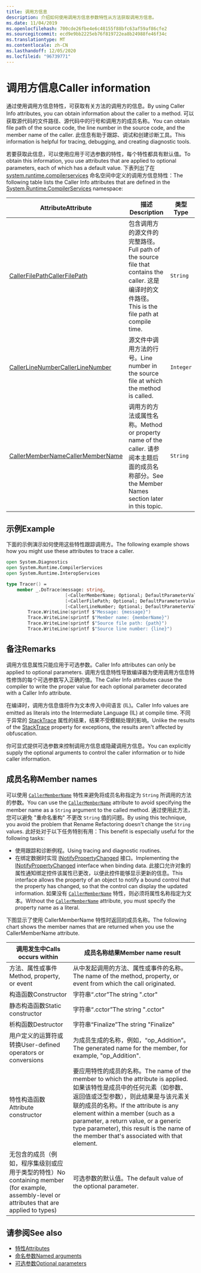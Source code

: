 ```yaml
---
title: 调用方信息
description: 介绍如何使用调用方信息参数特性从方法获取调用方信息。
ms.date: 11/04/2019
ms.openlocfilehash: 700cde26fbe4e6c48155f88bfc63af59af86cfe2
ms.sourcegitcommit: ecd9e9bb2225eb76f819722ea8b24988fe46f34c
ms.translationtype: MT
ms.contentlocale: zh-CN
ms.lasthandoff: 12/05/2020
ms.locfileid: "96739771"
---
```

# <a name="caller-information"></a><span data-ttu-id="eb2d2-103">调用方信息</span><span class="sxs-lookup"><span data-stu-id="eb2d2-103">Caller information</span></span>

<span data-ttu-id="eb2d2-104">通过使用调用方信息特性，可获取有关方法的调用方的信息。</span><span class="sxs-lookup"><span data-stu-id="eb2d2-104">By using Caller Info attributes, you can obtain information about the caller to a method.</span></span> <span data-ttu-id="eb2d2-105">可以获取源代码的文件路径、源代码中的行号和调用方的成员名称。</span><span class="sxs-lookup"><span data-stu-id="eb2d2-105">You can obtain file path of the source code, the line number in the source code, and the member name of the caller.</span></span> <span data-ttu-id="eb2d2-106">此信息有助于跟踪、调试和创建诊断工具。</span><span class="sxs-lookup"><span data-stu-id="eb2d2-106">This information is helpful for tracing, debugging, and creating diagnostic tools.</span></span>

<span data-ttu-id="eb2d2-107">若要获取此信息，可以使用应用于可选参数的特性，每个特性都具有默认值。</span><span class="sxs-lookup"><span data-stu-id="eb2d2-107">To obtain this information, you use attributes that are applied to optional parameters, each of which has a default value.</span></span> <span data-ttu-id="eb2d2-108">下表列出了在 [system.runtime.compilerservices](/dotnet/api/system.runtime.compilerservices) 命名空间中定义的调用方信息特性：</span><span class="sxs-lookup"><span data-stu-id="eb2d2-108">The following table lists the Caller Info attributes that are defined in the [System.Runtime.CompilerServices](/dotnet/api/system.runtime.compilerservices) namespace:</span></span>

|<span data-ttu-id="eb2d2-109">Attribute</span><span class="sxs-lookup"><span data-stu-id="eb2d2-109">Attribute</span></span>|<span data-ttu-id="eb2d2-110">描述</span><span class="sxs-lookup"><span data-stu-id="eb2d2-110">Description</span></span>|<span data-ttu-id="eb2d2-111">类型</span><span class="sxs-lookup"><span data-stu-id="eb2d2-111">Type</span></span>|
|---------|-----------|----|
|[<span data-ttu-id="eb2d2-112">CallerFilePath</span><span class="sxs-lookup"><span data-stu-id="eb2d2-112">CallerFilePath</span></span>](/dotnet/api/system.runtime.compilerservices.callerfilepathattribute)|<span data-ttu-id="eb2d2-113">包含调用方的源文件的完整路径。</span><span class="sxs-lookup"><span data-stu-id="eb2d2-113">Full path of the source file that contains the caller.</span></span> <span data-ttu-id="eb2d2-114">这是编译时的文件路径。</span><span class="sxs-lookup"><span data-stu-id="eb2d2-114">This is the file path at compile time.</span></span>|`String`
|[<span data-ttu-id="eb2d2-115">CallerLineNumber</span><span class="sxs-lookup"><span data-stu-id="eb2d2-115">CallerLineNumber</span></span>](/dotnet/api/system.runtime.compilerservices.callerlinenumberattribute)|<span data-ttu-id="eb2d2-116">源文件中调用方法的行号。</span><span class="sxs-lookup"><span data-stu-id="eb2d2-116">Line number in the source file at which the method is called.</span></span>|`Integer`|
|[<span data-ttu-id="eb2d2-117">CallerMemberName</span><span class="sxs-lookup"><span data-stu-id="eb2d2-117">CallerMemberName</span></span>](/dotnet/api/system.runtime.compilerservices.callermembernameattribute)|<span data-ttu-id="eb2d2-118">调用方的方法或属性名称。</span><span class="sxs-lookup"><span data-stu-id="eb2d2-118">Method or property name of the caller.</span></span> <span data-ttu-id="eb2d2-119">请参阅本主题后面的成员名称部分。</span><span class="sxs-lookup"><span data-stu-id="eb2d2-119">See the Member Names section later in this topic.</span></span>|`String`|

## <a name="example"></a><span data-ttu-id="eb2d2-120">示例</span><span class="sxs-lookup"><span data-stu-id="eb2d2-120">Example</span></span>

<span data-ttu-id="eb2d2-121">下面的示例演示如何使用这些特性跟踪调用方。</span><span class="sxs-lookup"><span data-stu-id="eb2d2-121">The following example shows how you might use these attributes to trace a caller.</span></span>

```fsharp
open System.Diagnostics
open System.Runtime.CompilerServices
open System.Runtime.InteropServices

type Tracer() =
    member _.DoTrace(message: string,
                      [<CallerMemberName; Optional; DefaultParameterValue("")>] memberName: string,
                      [<CallerFilePath; Optional; DefaultParameterValue("")>] path: string,
                      [<CallerLineNumber; Optional; DefaultParameterValue(0)>] line: int) =
        Trace.WriteLine(sprintf $"Message: {message}")
        Trace.WriteLine(sprintf $"Member name: {memberName}")
        Trace.WriteLine(sprintf $"Source file path: {path}")
        Trace.WriteLine(sprintf $"Source line number: {line}")
```

## <a name="remarks"></a><span data-ttu-id="eb2d2-122">备注</span><span class="sxs-lookup"><span data-stu-id="eb2d2-122">Remarks</span></span>

<span data-ttu-id="eb2d2-123">调用方信息属性只能应用于可选参数。</span><span class="sxs-lookup"><span data-stu-id="eb2d2-123">Caller Info attributes can only be applied to optional parameters.</span></span> <span data-ttu-id="eb2d2-124">调用方信息特性导致编译器为使用调用方信息特性修饰的每个可选参数写入正确的值。</span><span class="sxs-lookup"><span data-stu-id="eb2d2-124">The Caller Info attributes cause the compiler to write the proper value for each optional parameter decorated with a Caller Info attribute.</span></span>

<span data-ttu-id="eb2d2-125">在编译时，调用方信息值将作为文本传入中间语言 (IL)。</span><span class="sxs-lookup"><span data-stu-id="eb2d2-125">Caller Info values are emitted as literals into the Intermediate Language (IL) at compile time.</span></span> <span data-ttu-id="eb2d2-126">不同于异常的 [StackTrace](/dotnet/api/system.diagnostics.stacktrace) 属性的结果，结果不受模糊处理的影响。</span><span class="sxs-lookup"><span data-stu-id="eb2d2-126">Unlike the results of the [StackTrace](/dotnet/api/system.diagnostics.stacktrace) property for exceptions, the results aren't affected by obfuscation.</span></span>

<span data-ttu-id="eb2d2-127">你可显式提供可选参数来控制调用方信息或隐藏调用方信息。</span><span class="sxs-lookup"><span data-stu-id="eb2d2-127">You can explicitly supply the optional arguments to control the caller information or to hide caller information.</span></span>

## <a name="member-names"></a><span data-ttu-id="eb2d2-128">成员名称</span><span class="sxs-lookup"><span data-stu-id="eb2d2-128">Member names</span></span>

<span data-ttu-id="eb2d2-129">可以使用 [`CallerMemberName`](/dotnet/api/system.runtime.compilerservices.callermembernameattribute) 特性来避免将成员名称指定为 `String` 所调用的方法的参数。</span><span class="sxs-lookup"><span data-stu-id="eb2d2-129">You can use the [`CallerMemberName`](/dotnet/api/system.runtime.compilerservices.callermembernameattribute) attribute to avoid specifying the member name as a `String` argument to the called method.</span></span> <span data-ttu-id="eb2d2-130">通过使用此方法，您可以避免 "重命名重构" 不更改 `String` 值的问题。</span><span class="sxs-lookup"><span data-stu-id="eb2d2-130">By using this technique, you avoid the problem that Rename Refactoring doesn't change the `String` values.</span></span> <span data-ttu-id="eb2d2-131">此好处对于以下任务特别有用：</span><span class="sxs-lookup"><span data-stu-id="eb2d2-131">This benefit is especially useful for the following tasks:</span></span>

- <span data-ttu-id="eb2d2-132">使用跟踪和诊断例程。</span><span class="sxs-lookup"><span data-stu-id="eb2d2-132">Using tracing and diagnostic routines.</span></span>
- <span data-ttu-id="eb2d2-133">在绑定数据时实现 [INotifyPropertyChanged](/dotnet/api/system.componentmodel.inotifypropertychanged) 接口。</span><span class="sxs-lookup"><span data-stu-id="eb2d2-133">Implementing the [INotifyPropertyChanged](/dotnet/api/system.componentmodel.inotifypropertychanged) interface when binding data.</span></span> <span data-ttu-id="eb2d2-134">此接口允许对象的属性通知绑定控件该属性已更改，以便此控件能够显示更新的信息。</span><span class="sxs-lookup"><span data-stu-id="eb2d2-134">This interface allows the property of an object to notify a bound control that the property has changed, so that the control can display the updated information.</span></span> <span data-ttu-id="eb2d2-135">如果没有 [`CallerMemberName`](/dotnet/api/system.runtime.compilerservices.callermembernameattribute) 特性，则必须将属性名称指定为文本。</span><span class="sxs-lookup"><span data-stu-id="eb2d2-135">Without the [`CallerMemberName`](/dotnet/api/system.runtime.compilerservices.callermembernameattribute) attribute, you must specify the property name as a literal.</span></span>

<span data-ttu-id="eb2d2-136">下图显示了使用 CallerMemberName 特性时返回的成员名称。</span><span class="sxs-lookup"><span data-stu-id="eb2d2-136">The following chart shows the member names that are returned when you use the CallerMemberName attribute.</span></span>

|<span data-ttu-id="eb2d2-137">调用发生中</span><span class="sxs-lookup"><span data-stu-id="eb2d2-137">Calls occurs within</span></span>|<span data-ttu-id="eb2d2-138">成员名称结果</span><span class="sxs-lookup"><span data-stu-id="eb2d2-138">Member name result</span></span>|
|-------------------|------------------|
|<span data-ttu-id="eb2d2-139">方法、属性或事件</span><span class="sxs-lookup"><span data-stu-id="eb2d2-139">Method, property, or event</span></span>|<span data-ttu-id="eb2d2-140">从中发起调用的方法、属性或事件的名称。</span><span class="sxs-lookup"><span data-stu-id="eb2d2-140">The name of the method, property, or event from which the call originated.</span></span>|
|<span data-ttu-id="eb2d2-141">构造函数</span><span class="sxs-lookup"><span data-stu-id="eb2d2-141">Constructor</span></span>|<span data-ttu-id="eb2d2-142">字符串“.ctor”</span><span class="sxs-lookup"><span data-stu-id="eb2d2-142">The string ".ctor"</span></span>|
|<span data-ttu-id="eb2d2-143">静态构造函数</span><span class="sxs-lookup"><span data-stu-id="eb2d2-143">Static constructor</span></span>|<span data-ttu-id="eb2d2-144">字符串“.cctor”</span><span class="sxs-lookup"><span data-stu-id="eb2d2-144">The string ".cctor"</span></span>|
|<span data-ttu-id="eb2d2-145">析构函数</span><span class="sxs-lookup"><span data-stu-id="eb2d2-145">Destructor</span></span>|<span data-ttu-id="eb2d2-146">字符串“Finalize”</span><span class="sxs-lookup"><span data-stu-id="eb2d2-146">The string "Finalize"</span></span>|
|<span data-ttu-id="eb2d2-147">用户定义的运算符或转换</span><span class="sxs-lookup"><span data-stu-id="eb2d2-147">User-defined operators or conversions</span></span>|<span data-ttu-id="eb2d2-148">为成员生成的名称，例如，“op_Addition”。</span><span class="sxs-lookup"><span data-stu-id="eb2d2-148">The generated name for the member, for example, "op_Addition".</span></span>|
|<span data-ttu-id="eb2d2-149">特性构造函数</span><span class="sxs-lookup"><span data-stu-id="eb2d2-149">Attribute constructor</span></span>|<span data-ttu-id="eb2d2-150">要应用特性的成员的名称。</span><span class="sxs-lookup"><span data-stu-id="eb2d2-150">The name of the member to which the attribute is applied.</span></span> <span data-ttu-id="eb2d2-151">如果该特性是成员中的任何元素（如参数、返回值或泛型参数），则此结果是与该元素关联的成员的名称。</span><span class="sxs-lookup"><span data-stu-id="eb2d2-151">If the attribute is any element within a member (such as a parameter, a return value, or a generic type parameter), this result is the name of the member that's associated with that element.</span></span>|
|<span data-ttu-id="eb2d2-152">无包含的成员（例如，程序集级别或应用于类型的特性）</span><span class="sxs-lookup"><span data-stu-id="eb2d2-152">No containing member (for example, assembly-level or attributes that are applied to types)</span></span>|<span data-ttu-id="eb2d2-153">可选参数的默认值。</span><span class="sxs-lookup"><span data-stu-id="eb2d2-153">The default value of the optional parameter.</span></span>|

## <a name="see-also"></a><span data-ttu-id="eb2d2-154">请参阅</span><span class="sxs-lookup"><span data-stu-id="eb2d2-154">See also</span></span>

- [<span data-ttu-id="eb2d2-155">特性</span><span class="sxs-lookup"><span data-stu-id="eb2d2-155">Attributes</span></span>](attributes.md)
- [<span data-ttu-id="eb2d2-156">命名参数</span><span class="sxs-lookup"><span data-stu-id="eb2d2-156">Named arguments</span></span>](parameters-and-arguments.md#named-arguments)
- [<span data-ttu-id="eb2d2-157">可选参数</span><span class="sxs-lookup"><span data-stu-id="eb2d2-157">Optional parameters</span></span>](parameters-and-arguments.md#optional-parameters)
